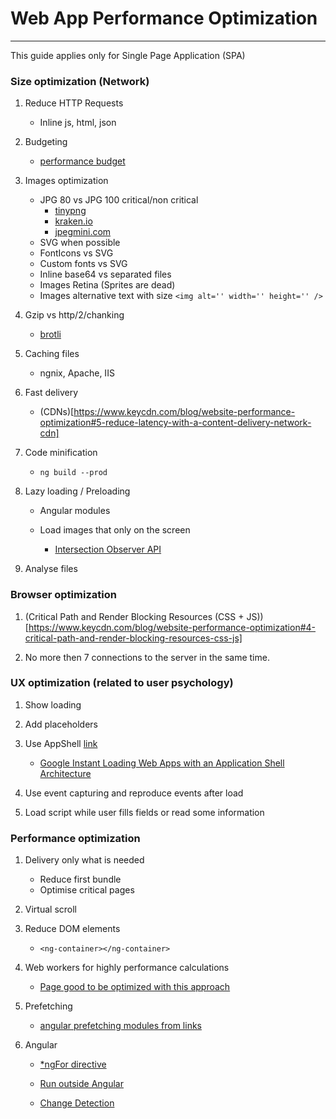 # Web App Performance Optimization
---
This guide applies only for Single Page Application (SPA)

### Size optimization (Network)
1. Reduce HTTP Requests
    - Inline js, html, json

1. Budgeting
    * [performance budget](http://www.performancebudget.io/)

1. Images optimization
    - JPG 80 vs JPG 100 critical/non critical
        * [tinypng](https://tinypng.com/)
        * [kraken.io](https://kraken.io/)
        * [jpegmini.com](http://www.jpegmini.com/)
    - SVG when possible
    - FontIcons vs SVG
    - Custom fonts vs SVG
    - Inline base64 vs separated files
    - Images Retina (Sprites are dead)
    - Images alternative text with size `<img alt='' width='' height='' />`

1. Gzip vs http/2/chanking
    - [brotli](https://github.com/google/brotli)

1. Caching files
    - ngnix, Apache, IIS

1. Fast delivery
    - (CDNs)[https://www.keycdn.com/blog/website-performance-optimization#5-reduce-latency-with-a-content-delivery-network-cdn] 

1. Code minification
    - `ng build --prod`

1. Lazy loading / Preloading
    - Angular modules
        
    - Load images that only on the screen
        * [Intersection Observer API](https://developer.mozilla.org/en-US/docs/Web/API/Intersection_Observer_API)
        
1. Analyse files
    

### Browser optimization 

1. (Critical Path and Render Blocking Resources (CSS + JS))[https://www.keycdn.com/blog/website-performance-optimization#4-critical-path-and-render-blocking-resources-css-js]

1. No more then 7 connections to the server in the same time.

### UX optimization (related to user psychology)
1. Show loading

1. Add placeholders

1. Use AppShell [link](https://github.com/mgechev/angular-performance-checklist#use-application-shell) 
    - [Google Instant Loading Web Apps with an Application Shell Architecture](https://developers.google.com/web/updates/2015/11/app-shell)

1. Use event capturing and reproduce events after load

1. Load script while user fills fields or read some information

### Performance optimization

1. Delivery only what is needed
    - Reduce first bundle
    - Optimise critical pages

1. Virtual scroll

1. Reduce DOM elements
    - `<ng-container></ng-container>`

1. Web workers for highly performance calculations 
    - [Page good to be optimized with this approach](https://blog.jonlu.ca/posts/ryan-air)

1. Prefetching 
    - [angular prefetching modules from links](https://github.com/mgechev/ngx-quicklink)
    
1. Angular
    - [*ngFor directive](https://github.com/mgechev/angular-performance-checklist#ngfor-directive)
    
    - [Run outside Angular](https://github.com/mgechev/angular-performance-checklist#run-outside-angular)
    
    - [Change Detection](https://github.com/mgechev/angular-performance-checklist#change-detection)
